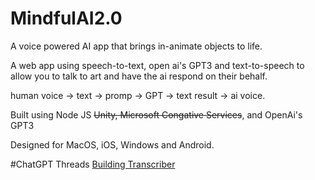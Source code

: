 # MindfulAI2.0
A voice powered AI app that brings in-animate objects to life.

A web app using speech-to-text, open ai's GPT3 and text-to-speech to allow you to talk to art and have the ai respond on their behalf.

human voice -> text -> promp -> GPT -> text result -> ai voice.

Built using Node JS ~~Unity, Microsoft Congative Services~~, and OpenAi's GPT3

Designed for MacOS, iOS, Windows and Android.


#ChatGPT Threads
[Building Transcriber](https://chat.openai.com/share/ca60ea94-5709-4675-8563-96d220fa6b52)

